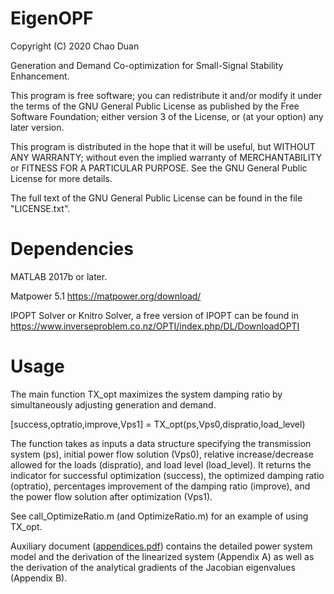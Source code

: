 # EigenOPF
Copyright (C) 2020 Chao Duan

Generation and Demand Co-optimization for Small-Signal Stability Enhancement.


This program is free software; you can redistribute it and/or modify it under the terms of the GNU General Public License as published by the Free Software Foundation; either version 3 of the License, or (at your option) any later version.

This program is distributed in the hope that it will be useful, but WITHOUT ANY WARRANTY; without even the implied warranty of MERCHANTABILITY or FITNESS FOR A PARTICULAR PURPOSE. See the GNU General Public License for more details.


The full text of the GNU General Public License can be found in the file "LICENSE.txt".


# Dependencies

MATLAB 2017b or later.

Matpower 5.1 https://matpower.org/download/

IPOPT Solver or Knitro Solver, a free version of IPOPT can be found in https://www.inverseproblem.co.nz/OPTI/index.php/DL/DownloadOPTI

# Usage
The main function TX_opt maximizes the system damping ratio by simultaneously adjusting generation and demand.

[success,optratio,improve,Vps1] = TX_opt(ps,Vps0,dispratio,load_level)

The function takes as inputs a data structure specifying the transmission system (ps), initial power flow solution (Vps0), relative increase/decrease allowed for the loads (dispratio), and load level (load_level). It returns the indicator for successful optimization (success), the optimized damping ratio (optratio), percentages improvement of the damping ratio (improve), and the power flow solution after optimization (Vps1).

See call_OptimizeRatio.m (and OptimizeRatio.m) for an example of using TX_opt.

Auxiliary document ([appendices.pdf](https://github.com/cduan2020/EigenOPF/blob/master/appendices.pdf)) contains the detailed power system model and the derivation of the linearized system (Appendix A) as well as the derivation of the analytical gradients of the Jacobian eigenvalues (Appendix B). 



